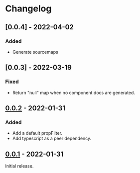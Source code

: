 # Changelog

## [0.0.4] - 2022-04-02

### Added

- Generate sourcemaps

## [0.0.3] - 2022-03-19

### Fixed

- Return "null" map when no component docs are generated.

## [0.0.2] - 2022-01-31

### Added

- Add a default propFilter.
- Add typescript as a peer dependency.

## [0.0.1] - 2022-01-31

Initial release.

[0.0.1]: https://github.com/joshwooding/vite-plugin-react-docgen-typescript/releases/tag/v0.0.1
[0.0.2]: https://github.com/joshwooding/vite-plugin-react-docgen-typescript/releases/tag/v0.0.2
